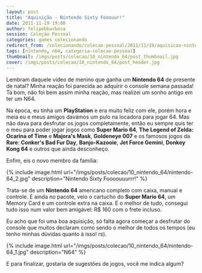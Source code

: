 ```yaml
---
layout: post
title: "Aquisição - Nintendo Sixty Fooouur!"
date: 2011-11-19 19:00
author: felipebbarbosa
session: Coleção Pessoal
categories: games colecionando
redirect_from: /colecionando/colecao-pessoal/2011/11/19/aquisicao-nintendo-64.html
tags: [nintendo, n64, categoria-colecao-pessoal]
thumbnail: /imgs/posts/colecao/10_nintendo_64/post_thumbnail.jpg
cover: /imgs/posts/colecao/10_nintendo_64/post_header.jpg
---
```


Lembram daquele vídeo de menino que ganha um **Nintendo 64** de presente de natal? Minha reação foi parecida ao adquirir o console semana passada! Tá bom, não foi bem assim minha reação, mas realizei um sonho antigo em ter um N64.

<!--more-->

Na época, eu tinha um **PlayStation** e era muito feliz com ele, porém hora e meia eu e meus amigos davámos um pulo na locadora para jogar 64. Mas não dava para desfrutar os jogos completamente, então eu sempre quis ter o meu para poder jogar jogos como **Super Mario 64**, **The Legend of Zelda: Ocarina of Time** e **Majora's Mask**, **Goldeneye 007** e os famosos jogos da **Rare**: **Conker's Bad Fur Day**, **Banjo-Kazooie**, **Jet Force Gemini**, **Donkey Kong 64** e outros que ainda desconheço.

Enfim, eis o novo membro da família:

{% include image.html
  url="/imgs/posts/colecao/10_nintendo_64/nintendo-64_2.jpg"
  description="Nintendo Sixty Foooouuurrr!" %}

Trata-se de um **Nintendo 64** americano completo com caixa, manual e controle. E ainda no pacote, veio o cartucho do **Super Mario 64**, um Memory Card e um controle extra na caixa. E o melhor de tudo, consegui tudo isso num valor bem amigável: R\$ 160 com o frete incluso.

Eu acho que foi uma boa aquisição, só falta agora começar a desfrutar do console que muitos declaram como sendo o melhor de todos os tempos (eu tenho minhas dúvidas quanto à isso! rs).

{% include image.html
  url="/imgs/posts/colecao/10_nintendo_64/nintendo-64_1.jpg"
  description="N64" %}

E para finalizar, gostaria de sugestões de jogos, você me indica algum?
